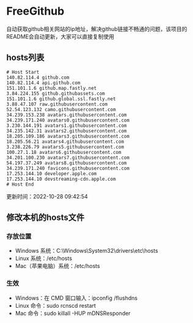# FreeGithub
自动获取github相关网站的ip地址，解决github链接不畅通的问题，该项目的README会自动更新，大家可以直接复制使用

## hosts列表
```base
# Host Start
140.82.114.4 github.com
140.82.114.4 api.github.com
151.101.1.6 github.map.fastly.net
3.84.224.155 github.githubassets.com
151.101.1.6 github.global.ssl.fastly.net
3.88.47.107 raw.githubusercontent.com
52.54.123.132 camo.githubusercontent.com
34.239.153.238 avatars.githubusercontent.com
34.239.171.240 avatars0.githubusercontent.com
3.230.144.191 avatars1.githubusercontent.com
34.235.142.31 avatars2.githubusercontent.com
18.205.109.186 avatars3.githubusercontent.com
18.205.56.21 avatars4.githubusercontent.com
3.238.226.79 avatars5.githubusercontent.com
100.27.1.18 avatars6.githubusercontent.com
34.201.100.230 avatars7.githubusercontent.com
54.197.37.249 avatars8.githubusercontent.com
34.239.171.240 favicons.githubusercontent.com
17.253.144.10 developer.apple.com
17.253.144.10 devstreaming-cdn.apple.com
# Host End
```

更新时间：2022-10-28 09:42:54

## 修改本机的hosts文件
### 存放位置
* Windows 系统：C:\Windows\System32\drivers\etc\hosts
* Linux 系统：/etc/hosts
* Mac（苹果电脑）系统：/etc/hosts

### 生效
* Windows：在 CMD 窗口输入：ipconfig /flushdns
* Linux 命令：sudo rcnscd restart
* Mac 命令：sudo killall -HUP mDNSResponder